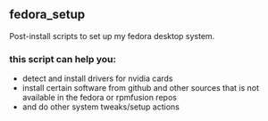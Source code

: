 ## fedora_setup
Post-install scripts to set up my fedora desktop system.

### this script can help you:
+ detect and install drivers for nvidia cards
+ install certain software from github and other sources that is not available  in the fedora or rpmfusion repos
+ and do other system tweaks/setup actions


